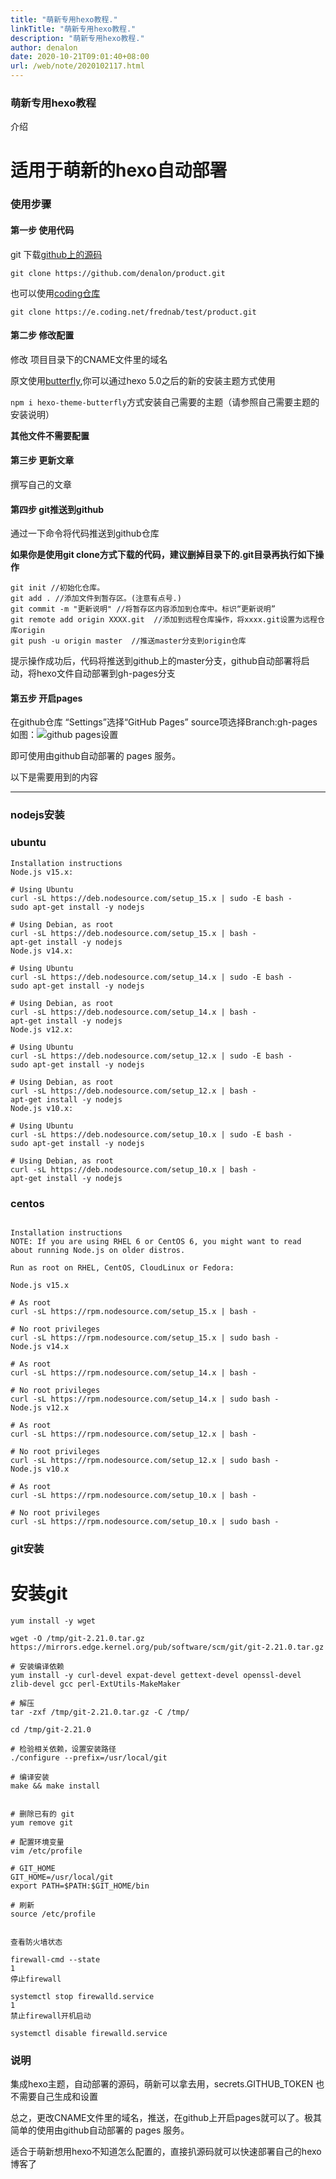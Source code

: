 ```yaml
---
title: "萌新专用hexo教程."
linkTitle: "萌新专用hexo教程."
description: "萌新专用hexo教程."
author: denalon
date: 2020-10-21T09:01:40+08:00
url: /web/note/2020102117.html
---
```



### 萌新专用hexo教程

介绍

# 适用于萌新的hexo自动部署

### 使用步骤

#### 第一步 使用代码 

git 下载[github上的源码](https://github.com/denalon/product/)

`git clone https://github.com/denalon/product.git`

也可以使用[coding仓库](https://frednab.coding.net/public/test/product/git/files)

`git clone https://e.coding.net/frednab/test/product.git`

#### 第二步 修改配置

修改 项目目录下的CNAME文件里的域名


原文使用[butterfly](https://github.com/jerryc127/hexo-theme-butterfly),你可以通过hexo 5.0之后的新的安装主题方式使用

`npm i hexo-theme-butterfly`方式安装自己需要的主题（请参照自己需要主题的安装说明）

**其他文件不需要配置**

#### 第三步 更新文章

撰写自己的文章

#### 第四步 git推送到github

通过一下命令将代码推送到github仓库

**如果你是使用git clone方式下载的代码，建议删掉目录下的.git目录再执行如下操作**

```
git init //初始化仓库。
git add . //添加文件到暂存区。(注意有点号.)
git commit -m "更新说明" //将暂存区内容添加到仓库中。标识“更新说明”
git remote add origin XXXX.git  //添加到远程仓库操作，将xxxx.git设置为远程仓库origin
git push -u origin master  //推送master分支到origin仓库

```

提示操作成功后，代码将推送到github上的master分支，github自动部署将启动，将hexo文件自动部署到gh-pages分支

#### 第五步 开启pages

在github仓库 “Settings”选择“GitHub Pages” source项选择Branch:gh-pages
如图：![github pages设置](https://base.oribos.city/images/2020/10/20201022095332.png)

即可使用由github自动部署的 pages 服务。



以下是需要用到的内容

---

### nodejs安装


### ubuntu

```
Installation instructions
Node.js v15.x:

# Using Ubuntu
curl -sL https://deb.nodesource.com/setup_15.x | sudo -E bash -
sudo apt-get install -y nodejs

# Using Debian, as root
curl -sL https://deb.nodesource.com/setup_15.x | bash -
apt-get install -y nodejs
Node.js v14.x:

# Using Ubuntu
curl -sL https://deb.nodesource.com/setup_14.x | sudo -E bash -
sudo apt-get install -y nodejs

# Using Debian, as root
curl -sL https://deb.nodesource.com/setup_14.x | bash -
apt-get install -y nodejs
Node.js v12.x:

# Using Ubuntu
curl -sL https://deb.nodesource.com/setup_12.x | sudo -E bash -
sudo apt-get install -y nodejs

# Using Debian, as root
curl -sL https://deb.nodesource.com/setup_12.x | bash -
apt-get install -y nodejs
Node.js v10.x:

# Using Ubuntu
curl -sL https://deb.nodesource.com/setup_10.x | sudo -E bash -
sudo apt-get install -y nodejs

# Using Debian, as root
curl -sL https://deb.nodesource.com/setup_10.x | bash -
apt-get install -y nodejs

```


### centos

```

Installation instructions
NOTE: If you are using RHEL 6 or CentOS 6, you might want to read about running Node.js on older distros.

Run as root on RHEL, CentOS, CloudLinux or Fedora:

Node.js v15.x

# As root
curl -sL https://rpm.nodesource.com/setup_15.x | bash -

# No root privileges 
curl -sL https://rpm.nodesource.com/setup_15.x | sudo bash -
Node.js v14.x

# As root
curl -sL https://rpm.nodesource.com/setup_14.x | bash -

# No root privileges 
curl -sL https://rpm.nodesource.com/setup_14.x | sudo bash -
Node.js v12.x

# As root
curl -sL https://rpm.nodesource.com/setup_12.x | bash -

# No root privileges 
curl -sL https://rpm.nodesource.com/setup_12.x | sudo bash -
Node.js v10.x

# As root
curl -sL https://rpm.nodesource.com/setup_10.x | bash -

# No root privileges 
curl -sL https://rpm.nodesource.com/setup_10.x | sudo bash -
```




### git安装

# 安装git


```
yum install -y wget

wget -O /tmp/git-2.21.0.tar.gz https://mirrors.edge.kernel.org/pub/software/scm/git/git-2.21.0.tar.gz

# 安装编译依赖
yum install -y curl-devel expat-devel gettext-devel openssl-devel zlib-devel gcc perl-ExtUtils-MakeMaker

# 解压
tar -zxf /tmp/git-2.21.0.tar.gz -C /tmp/

cd /tmp/git-2.21.0

# 检验相关依赖，设置安装路径
./configure --prefix=/usr/local/git

# 编译安装
make && make install


# 删除已有的 git
yum remove git

# 配置环境变量
vim /etc/profile

# GIT_HOME
GIT_HOME=/usr/local/git
export PATH=$PATH:$GIT_HOME/bin

# 刷新
source /etc/profile


```


```
查看防火墙状态

firewall-cmd --state
1
停止firewall

systemctl stop firewalld.service
1
禁止firewall开机启动

systemctl disable firewalld.service

```

### 说明


集成hexo主题，自动部署的源码，萌新可以拿去用，secrets.GITHUB_TOKEN 也不需要自己生成和设置

总之，更改CNAME文件里的域名，推送，在github上开启pages就可以了。极其简单的使用由github自动部署的 pages 服务。


适合于萌新想用hexo不知道怎么配置的，直接扒源码就可以快速部署自己的hexo博客了